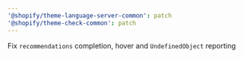 ```yaml
---
'@shopify/theme-language-server-common': patch
'@shopify/theme-check-common': patch
---
```


Fix `recommendations` completion, hover and `UndefinedObject` reporting
